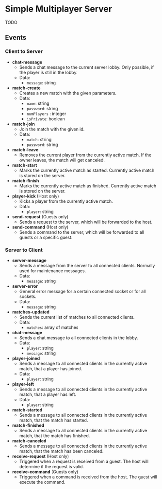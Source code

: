 # Simple Multiplayer Server

TODO

## Events

### Client to Server

- **chat-message**
  - Sends a chat message to the current server lobby. Only possible, if the player is still in the lobby.
  - Data:
      - `message`: string
- **match-create**
  - Creates a new match with the given parameters.
  - Data:
      - `name`: string
      - `password`: string
      - `numPlayers` : integer
      - `isPrivate`: boolean
- **match-join**
  - Join the match with the given id.
  - Data:
    - `match`: string
    - `password`: string
- **match-leave**
  - Removes the current player from the currently active match. If the owner leaves, the match will get canceled.
- **match-start**
  - Marks the currently active match as started. Currently active match is stored on the server.
- **match-finish**
  - Marks the currently active match as finished. Currently active match is stored on the server.
- **player-kick** (Host only)
  - Kicks a player from the currently active match.
  - Data:
    - `player`: string
- **send-request** (Guests only)
  - Sends a request to the server, which will be forwarded to the host.
- **send-command** (Host only)
  - Sends a command to the server, which will be forwarded to all guests or a specific guest.

### Server to Client

- **server-message**
  - Sends a message from the server to all connected clients. Normally used for maintenance messages.
  - Data:
     - `message`: string
- **server-error**
  - General error message for a certain connected socket or for all sockets.
  - Data:
      - `message`: string
- **matches-updated**
    - Sends the current list of matches to all connected clients.
    - Data:
        - `matches`: array of matches
- **chat-message**
    - Sends a chat message to all connected clients in the lobby.
    - Data:
        - `player`: string
        - `message`: string
- **player-joined**
    - Sends a message to all connected clients in the currently active match, that a player has joined.
    - Data:
        - `player`: string
- **player-left**
    - Sends a message to all connected clients in the currently active match, that a player has left.
    - Data:
        - `player`: string
- **match-started**
    - Sends a message to all connected clients in the currently active match, that the match has started.
- **match-finished**
    - Sends a message to all connected clients in the currently active match, that the match has finished.
- **match-canceled**
    - Sends a message to all connected clients in the currently active match, that the match has been canceled.
- **receive-request** (Host only)
  - Triggered when a request is received from a guest. The host will determine if the request is valid.
- **receive-command** (Guests only)
  - Triggered when a command is received from the host. The guest will execute the command.
